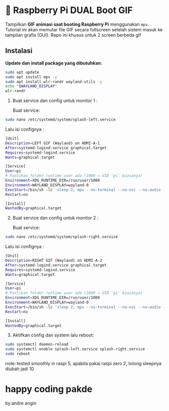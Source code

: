 # 🐍 Raspberry Pi DUAL Boot GIF 

Tampilkan **GIF animasi saat booting Raspberry Pi** menggunakan `mpv`. Tutorial ini akan memutar file GIF secara fullscreen setelah sistem masuk ke tampilan grafis (GUI). Repo ini khusus untuk 2 screen berbeda gif

## Instalasi

**Update dan install package yang dibutuhkan:**

```bash
sudo apt update
sudo apt install mpv -y
sudo apt install wlr-randr wayland-utils -y
echo "$WAYLAND_DISPLAY" 
wlr-randr

```

1. Buat service dan config untuk monitor 1 :
   
   Buat service:
```bash
sudo nano /etc/systemd/system/splash-left.service
```
  Lalu isi confignya :
  
```bash
[Unit]
Description=LEFT GIF (Wayland) on HDMI-A-1
After=systemd-logind.service graphical.target
Requires=systemd-logind.service
Wants=graphical.target

[Service]
User=pi
# Pastikan folder runtime user ada (1000 = UID 'pi' biasanya)
Environment=XDG_RUNTIME_DIR=/run/user/1000
Environment=WAYLAND_DISPLAY=wayland-0
ExecStart=/bin/sh -lc 'sleep 2; mpv --no-terminal --no-osc --no-audio --fs --fs-screen-name=HDMI-A-1 --loop-file=inf --really-quiet /boot/firmware/left.gif'
Restart=no

[Install]
WantedBy=graphical.target
```
2. Buat service dan config untuk monitor 2 :
   
   Buat service:
```bash
sudo nano /etc/systemd/system/splash-right.service
```
  Lalu isi confignya :
```bash
[Unit]
Description=RIGHT GIF (Wayland) on HDMI-A-2
After=systemd-logind.service graphical.target
Requires=systemd-logind.service
Wants=graphical.target

[Service]
User=pi
# Pastikan folder runtime user ada (1000 = UID 'pi' biasanya)
Environment=XDG_RUNTIME_DIR=/run/user/1000
Environment=WAYLAND_DISPLAY=wayland-0
ExecStart=/bin/sh -lc 'sleep 2; mpv --no-terminal --no-osc --no-audio --fs --fs-screen-name=HDMI-A-2 --loop-file=inf --really-quiet /boot/firmware/right.gif'
Restart=no

[Install]
WantedBy=graphical.target

```
3. Aktifkan config dan system lalu reboot:
```bash
sudo systemctl daemon-reload
sudo systemctl enable splash-left.service splash-right.service
sudo reboot
```

note: tested smoothly in raspi 5, apabila pakai raspi zero 2, tolong sleepnya diubah jadi 10


# happy coding pakde

by:andre angin







